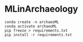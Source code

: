 # MLinArchaeology

```
conda create -n archaeoML
conda activate archaeoML
pip freeze > requirements.txt
pip install -r requirements.txt
```
